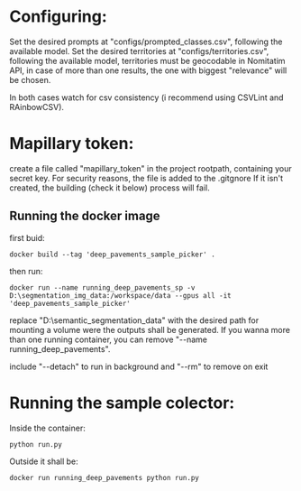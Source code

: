 # Configuring:

Set the desired prompts at "configs/prompted_classes.csv", following the available model.
Set the desired territories at "configs/territories.csv", following the available model, territories must be geocodable in Nomitatim API, in case of more than one results, the one with biggest "relevance" will be chosen.  

In both cases watch for csv consistency (i recommend using CSVLint and RAinbowCSV).


# Mapillary token:

create a file called "mapillary_token" in the project rootpath, containing your secret key.
For security reasons, the file is added to the .gitgnore
If it isn't created, the building (check it below) process will fail. 


## Running the docker image

first buid:

    docker build --tag 'deep_pavements_sample_picker' .

then run:

    docker run --name running_deep_pavements_sp -v D:\segmentation_img_data:/workspace/data --gpus all -it 'deep_pavements_sample_picker' 

replace "D:\semantic_segmentation_data" with the desired path for mounting a volume were the outputs shall be generated. If you wanna more than one running container, you can remove "--name running_deep_pavements". 

include "--detach" to run in background and "--rm" to remove on exit

# Running the sample colector:

Inside the container:

    python run.py

Outside it shall be: 

    docker run running_deep_pavements python run.py
